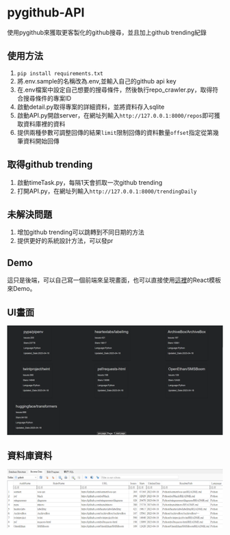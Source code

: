 # pygithub-API
使用pygithub來獲取更客製化的github搜尋，並且加上github trending紀錄

## 使用方法
1. ```pip install requirements.txt```
2. 將.env.sample的名稱改為.env,並輸入自己的github api key
3. 在.env檔案中設定自己想要的搜尋條件，然後執行repo_crawler.py，取得符合搜尋條件的專案ID
4. 啟動detail.py取得專案的詳細資料，並將資料存入sqlite
5. 啟動API.py開啟server，在網址列輸入```http://127.0.0.1:8000/repos```即可獲取資料庫裡的資料
6. 提供兩種參數可調整回傳的結果`limit`限制回傳的資料數量`offset`指定從第幾筆資料開始回傳

## 取得github trending
1. 啟動timeTask.py，每隔1天會抓取一次github trending
2. 打開API.py，在網址列輸入`http://127.0.0.1:8000/trendingDaily`

## 未解決問題
1. 增加github trending可以跳轉到不同日期的方法
2. 提供更好的系統設計方法，可以發pr

## Demo
這只是後端，可以自己寫一個前端來呈現畫面，也可以直接使用[這裡](https://github.com/IceTeaOxO/GithubReport)的React模板來Demo。

## UI畫面
![UI](UI.png)

## 資料庫資料
![DB](DB.png)